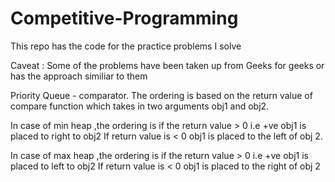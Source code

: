 # Competitive-Programming
This repo has the code for the practice problems I solve

Caveat : Some of the problems have been taken up from Geeks for geeks or has the approach similiar to them

Priority Queue - comparator. The ordering is based on the return value of compare function which takes in two arguments obj1 and obj2.

In case of min heap ,the ordering is if the return value > 0 i.e +ve obj1 is placed to right to obj2 
If return value is < 0 obj1 is placed to the left of obj 2.

 
In case of max heap ,the ordering is if the return value > 0 i.e +ve obj1 is placed to left to obj2 
If return value is < 0 obj1 is placed to the right of obj 2
